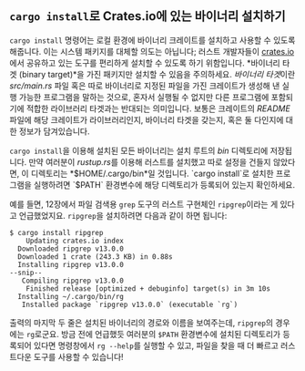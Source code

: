 <!-- Old link, do not remove -->
<a id="installing-binaries-from-cratesio-with-cargo-install"></a>

## `cargo install`로 Crates.io에 있는 바이너리 설치하기

`cargo install` 명령어는 로컬 환경에 바이너리 크레이트를 설치하고 사용할
수 있도록 해줍니다. 이는 시스템 패키지를 대체할 의도는 아닙니다; 러스트
개발자들이 [crates.io](https://crates.io)<!-- ignore -->에서 공유하고 있는 도구를
편리하게 설치할 수 있도록 하기 위함입니다. *바이너리 타겟 (binary target)*을
가진 패키지만 설치할 수 있음을 주의하세요. *바이너리 타겟*이란 *src/main.rs*
파일 혹은 따로 바이너리로 지정된 파일을 가진 크레이트가 생성해 낸 실행 가능한
프로그램을 말하는 것으로, 혼자서 실행될 수 없지만 다른 프로그램에 포함되기에
적합한 라이브러리 타겟과는 반대되는 의미입니다. 보통은 크레이트의 *README*
파일에 해당 크레이트가 라이브러리인지, 바이너리 타겟을 갖는지, 혹은 둘 다인지에
대한 정보가 담겨있습니다.

`cargo install`을 이용해 설치된 모든 바이너리는 설치 루트의 *bin*
디렉토리에 저장됩니다. 만약 여러분이 *rustup.rs*를 이용해 러스트를 설치했고
따로 설정을 건들지 않았다면, 이 디렉토리는 *$HOME/.cargo/bin*일 것입니다.
`cargo install`로 설치한 프로그램을 실행하려면 `$PATH` 환경변수에 해당
디렉토리가 등록되어 있는지 확인하세요.

예를 들면, 12장에서 파일 검색용 `grep` 도구의 러스트 구현체인
`ripgrep`이라는 게 있다고 언급했었지요. `ripgrep`을 설치하려면
다음과 같이 하면 됩니다:

<!-- manual-regeneration
cargo install something you don't have, copy relevant output below
-->

```console
$ cargo install ripgrep
    Updating crates.io index
  Downloaded ripgrep v13.0.0
  Downloaded 1 crate (243.3 KB) in 0.88s
  Installing ripgrep v13.0.0
--snip--
   Compiling ripgrep v13.0.0
    Finished release [optimized + debuginfo] target(s) in 3m 10s
  Installing ~/.cargo/bin/rg
   Installed package `ripgrep v13.0.0` (executable `rg`)
```

출력의 마지막 두 줄은 설치된 바이너리의 경로와 이름을 보여주는데,
`ripgrep`의 경우에는 `rg`로군요. 방금 전에 언급했듯 여러분의 `$PATH`
환경변수에 설치된 디렉토리가 등록되어 있다면 명령창에서 `rg --help`를 실행할
수 있고, 파일을 찾을 때 더 빠르고 러스트다운 도구를 사용할 수 있습니다!
